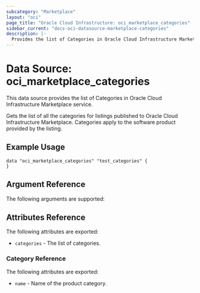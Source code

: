 ```yaml
---
subcategory: "Marketplace"
layout: "oci"
page_title: "Oracle Cloud Infrastructure: oci_marketplace_categories"
sidebar_current: "docs-oci-datasource-marketplace-categories"
description: |-
  Provides the list of Categories in Oracle Cloud Infrastructure Marketplace service
---
```


# Data Source: oci_marketplace_categories
This data source provides the list of Categories in Oracle Cloud Infrastructure Marketplace service.

Gets the list of all the categories for listings published to Oracle Cloud Infrastructure Marketplace. Categories apply
to the software product provided by the listing.


## Example Usage

```hcl
data "oci_marketplace_categories" "test_categories" {
}
```

## Argument Reference

The following arguments are supported:



## Attributes Reference

The following attributes are exported:

* `categories` - The list of categories.

### Category Reference

The following attributes are exported:

* `name` - Name of the product category.

